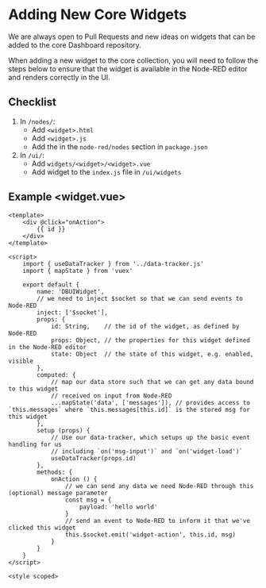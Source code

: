 # Adding New Core Widgets

We are always open to Pull Requests and new ideas on widgets that can be added to the core Dashboard repository.

When adding a new widget to the core collection, you will need to follow the steps below to ensure that the widget is available in the Node-RED editor and renders correctly in the UI.

## Checklist

1. In `/nodes/`:
    - Add `<widget>.html`
    - Add `<widget>.js`
    - Add the in the `node-red/nodes` section in `package.json`
2. In `/ui/`:
    - Add `widgets/<widget>/<widget>.vue`
    - Add widget to the `index.js` file in `/ui/widgets`

## Example <widget.vue>

```vue
<template>
    <div @click="onAction">
        {{ id }}
    </div>
</template>

<script>
    import { useDataTracker } from '../data-tracker.js'
    import { mapState } from 'vuex'

    export default {
        name: 'DBUIWidget',
        // we need to inject $socket so that we can send events to Node-RED
        inject: ['$socket'],
        props: {
            id: String,    // the id of the widget, as defined by Node-RED
            props: Object, // the properties for this widget defined in the Node-RED editor
            state: Object  // the state of this widget, e.g. enabled, visible
        },
        computed: {
            // map our data store such that we can get any data bound to this widget
            // received on input from Node-RED
            ...mapState('data', ['messages']), // provides access to `this.messages` where `this.messages[this.id]` is the stored msg for this widget
        },
        setup (props) {
            // Use our data-tracker, which setups up the basic event handling for us
            // including `on('msg-input')` and `on('widget-load')`
            useDataTracker(props.id)
        },
        methods: {
            onAction () {
                // we can send any data we need Node-RED through this (optional) message parameter
                const msg = {
                    payload: 'hello world'
                }
                // send an event to Node-RED to inform it that we've clicked this widget
                this.$socket.emit('widget-action', this.id, msg)
            }
        }
    }
</script>
  
<style scoped>
